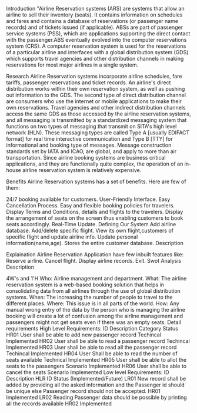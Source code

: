 Introduction
"Airline Reservation systems (ARS) are systems that allow an airline to sell their inventory (seats). It contains information on schedules and fares and contains a database of reservations (or passenger name records) and of tickets issued (if applicable). ABSs are part of passenger service systems (PSS), which are applications supporting the direct contact with the passenger.ABS eventually evolved into the computer reservations system (CRS). A computer reservation system is used for the reservations of a particular airline and interfaces with a global distribution system (GDS) which supports travel agencies and other distribution channels in making reservations for most major airlines in a single system.

Research
Airline Reservation systems incorporate airline schedules, fare tariffs, passenger reservations and ticket records. An airline's direct distribution works within their own reservation system, as well as pushing out information to the GDS. The second type of direct distribution channel are consumers who use the internet or mobile applications to make their own reservations. Travel agencies and other indirect distribution channels access the same GDS as those accessed by the airline reservation systems, and all messaging is transmitted by a standardized messaging system that functions on two types of messaging that transmit on SITA's high level network (HLN). These messaging types are called Type A [usually EDIFACT format] for real time interactive communication and Type B [TTY] for informational and booking type of messages. Message construction standards set by IATA and ICAO, are global, and apply to more than air transportation. Since airline booking systems are business critical applications, and they are functionally quite complex, the operation of an in-house airline reservation system is relatively expensive.

Benefits
Airline Reservation systems has a set of benefits. Here are few of them:

24/7 booking available for customers.
User-Friendly Interface.
Easy Cancellation Process.
Easy and flexible booking policies for travelers.
Display Terms and Conditions, details and flights to the travelers.
Display the arrangement of seats on the screen thus enabling customers to book seats accordingly.
Real-Time Update.
Defining Our System
Add airline database.
Add/delete specific flight.
View its own flight,customers of specific flight and update airline info.
Update personal information(name,age).
Stores the entire customer database.
Description

Explaination
Airline Reservation Application have few inbuilt features like:
Reserve airline.
Cancel flight.
Display airline records.
Exit.
Swot Analysis
Description

4W's and 1'H
Who:
Airline management and department.
What:
The airline reservation system is a web-based booking solution that helps in consolidating data from all airlines through the use of global distribution systems.
When:
The increasing the number of people to travel to the different places.
Where:
This issue is in all parts of the world.
How:
Any manual wrong entry of the data by the person who is managing the airline booking will create a lot of confusion among the airline management and passengers might not get seats even if there was an empty seats.
Detail requirements
High Level Requirements:
ID	Description	Category	Status
HR01	User shall be able to add new passenger record	Techincal	Implemented
HR02	User shall be able to read a passenger record	Techincal	Implemented
HR03	User shall be able to read all the passenger record	Techincal	Implemented
HR04	User Shall be able to read the number of seats available	Technical	Implemented
HR05	User shall be able to allot the seats to the passengers	Scenario	Implemented
HR06	User shall be able to cancel the seats	Scenario	Implemented
Low level Requirements:
ID	Description	HLR ID	Status (Implemented/Future)
LR01	New record shall be added by providing all the asked information and the Passenger id should be unique else Passenger record should not be accepted.	HR01	Implemented
LR02	Reading Passenger data should be possible by printing all the records available	HR02	Implemented

